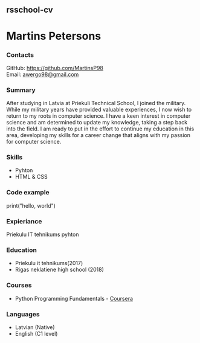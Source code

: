## **rsschool-cv**
# Martins Petersons
### Contacts  
GitHub: https://github.com/MartinsP98  
Email: awergo98@gmail.com
### Summary
After studying in Latvia at Priekuli Technical School, I joined the military. While my military years have provided valuable experiences, I now wish to return to my roots in computer science. I have a keen interest in computer science and am determined to update my knowledge, taking a step back into the field. I am ready to put in the effort to continue my education in this area, developing my skills for a career change that aligns with my passion for computer science.
### Skills
* Pyhton
* HTML & CSS
### Code example
print("hello, world")
### Expieriance
Priekulu IT tehnikums pyhton
### Education
* Priekulu it tehnikums(2017)
* Rigas neklatiene high school (2018) 
### Courses
* Python Programming Fundamentals - [Coursera](https://www.coursera.org/learn/python-programming-fundamentals)
### Languages
* Latvian (Native)
* English (C1 level)
